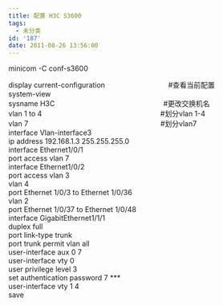 ```yaml
---
title: 配置 H3C S3600
tags:
  - 未分类
id: '187'
date: 2011-08-26 13:56:00
---
```


minicom -C conf-s3600  
  
display current-configuration                                #查看当前配置  
system-view  
sysname H3C                                                       #更改交换机名  
vlan 1 to 4                                                            #划分vlan 1-4  
vlan 7                                                                   #划分vlan7  
interface Vlan-interface3  
ip address 192.168.1.3 255.255.255.0  
interface Ethernet1/0/1  
port access vlan 7  
interface Ethernet1/0/2  
port access vlan 3  
vlan 4  
port Ethernet 1/0/3 to Ethernet 1/0/36  
vlan 2  
port Ethernet 1/0/37 to Ethernet 1/0/48  
interface GigabitEthernet1/1/1  
duplex full  
port link-type trunk  
port trunk permit vlan all  
user-interface aux 0 7  
user-interface vty 0  
user privilege level 3  
set authentication password 7 \*\*\*  
user-interface vty 1 4  
save